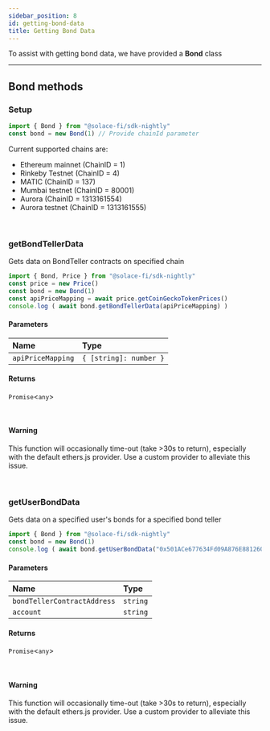 ```yaml
---
sidebar_position: 8
id: getting-bond-data
title: Getting Bond Data
---
```


To assist with getting bond data, we have provided a **Bond** class

---

## **Bond methods**

### **Setup**
```js
import { Bond } from "@solace-fi/sdk-nightly"
const bond = new Bond(1) // Provide chainId parameter
```

Current supported chains are:
- Ethereum mainnet (ChainID = 1)
- Rinkeby Testnet (ChainID = 4)
- MATIC (ChainID = 137)
- Mumbai testnet (ChainID = 80001)
- Aurora (ChainID = 1313161554)
- Aurora testnet (ChainID = 1313161555)

<br/>

### **getBondTellerData**

Gets data on BondTeller contracts on specified chain

```js
import { Bond, Price } from "@solace-fi/sdk-nightly"
const price = new Price()
const bond = new Bond(1)
const apiPriceMapping = await price.getCoinGeckoTokenPrices()
console.log ( await bond.getBondTellerData(apiPriceMapping) )
```

#### Parameters

| Name | Type |
| :------ | :------ |
| `apiPriceMapping` | `{ [string]: number }` |

#### Returns

`Promise`<`any`\>

<br/>

#### Warning

This function will occasionally time-out (take >30s to return), especially with the default ethers.js provider. Use a custom provider to alleviate this issue.

<br/>

### **getUserBondData**

Gets data on a specified user's bonds for a specified bond teller

```js
import { Bond } from "@solace-fi/sdk-nightly"
const bond = new Bond(1)
console.log ( await bond.getUserBondData("0x501ACe677634Fd09A876E88126076933b686967a", "0xe7aba95073a85abd4ce82487c7fdfa860024b6cc") )
```

#### Parameters

| Name | Type |
| :------ | :------ |
| `bondTellerContractAddress` | `string` |
| `account` | `string` |

#### Returns

`Promise`<`any`\>

<br/>

#### Warning

This function will occasionally time-out (take >30s to return), especially with the default ethers.js provider. Use a custom provider to alleviate this issue.